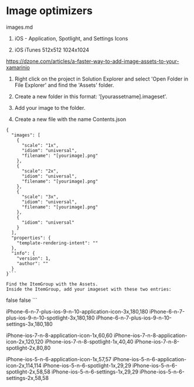 # Image optimizers

images.md

1. iOS - Application, Spotlight, and Settings Icons 

2. iOS iTunes 512x512  1024x1024



https://dzone.com/articles/a-faster-way-to-add-image-assets-to-your-xamarinio

1.  Right click on the project in Solution Explorer and select 'Open Folder in File Explorer' 
    and find the 'Assets' folder.

2.  Create a new folder in this format: '[yourassetname].imageset'.

3.  Add your image to the folder.

4.  Create a new file with the name Contents.json

```
{
  "images": [
    {
      "scale": "1x",
      "idiom": "universal",
      "filename": "[yourimage].png"
    },
    {
      "scale": "2x",
      "idiom": "universal",
      "filename": "[yourimage].png"
    },
    {
      "scale": "3x",
      "idiom": "universal",
      "filename": "[yourimage].png"
    },
    {
      "idiom": "universal"
    }
  ],
  "properties": {
    "template-rendering-intent": ""
  },
  "info": {
    "version": 1,
    "author": ""
  }
}```

Find the ItemGroup with the Assets.
Inside the ItemGroup, add your imageset with these two entries:

```
<ImageAsset Include="Assets.xcassets\[yourassetname].imageset\[yourimage].png">
  <Visible>false</Visible>
</ImageAsset>
<ImageAsset Include="Assets.xcassets\[yourassetname].imageset\Contents.json">
  <Visible>false</Visible>
</ImageAsset>
```



iPhone-6-n-7-plus-ios-9-n-10-application-icon-3x,180,180
iPhone-6-n-7-plus-ios-9-n-10-spotlight-3x,180,180
iPhone-6-n-7-plus-ios-9-n-10-settings-3x,180,180

iPhone-ios-7-n-8-application-icon-1x,60,60
iPhone-ios-7-n-8-application-icon-2x,120,120
iPhone-ios-7-n-8-spotlight-1x,40,40
iPhone-ios-7-n-8-spotlight-2x,80,80

iPhone-ios-5-n-6-application-icon-1x,57,57
iPhone-ios-5-n-6-application-icon-2x,114,114
iPhone-ios-5-n-6-spotlight-1x,29,29
iPhone-ios-5-n-6-spotlight-2x,58,58
iPhone-ios-5-n-6-settings-1x,29,29
iPhone-ios-5-n-6-settings-2x,58,58


